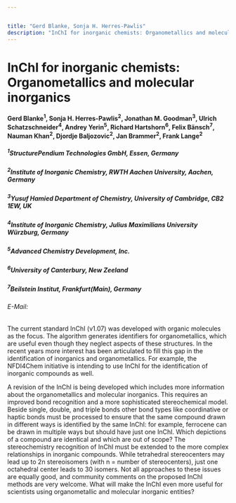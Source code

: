 ```yaml
---


title: "Gerd Blanke, Sonja H. Herres-Pawlis"
description: "InChI for inorganic chemists: Organometallics and molecular inorganics?"
---
```


# InChI for inorganic chemists: Organometallics and molecular inorganics

#### Gerd Blanke<sup>1</sup>, Sonja H. Herres-Pawlis<sup>2</sup>, Jonathan M. Goodman<sup>3</sup>, Ulrich Schatzschneider<sup>4</sup>, Andrey Yerin<sup>5</sup>, Richard Hartshorn<sup>6</sup>, Felix Bänsch<sup>7</sup>, Nauman Khan<sup>2</sup>, Djordje Baljozovic<sup>2</sup>, Jan Brammer<sup>2</sup>, Frank Lange<sup>2</sup>

##### <sup>1</sup>StructurePendium Technologies GmbH, Essen, Germany
##### <sup>2</sup>Institute of Inorganic Chemistry, RWTH Aachen University, Aachen, Germany
##### <sup>3</sup>Yusuf Hamied Department of Chemistry, University of Cambridge, CB2 1EW, UK
##### <sup>4</sup>Institute of Inorganic Chemistry, Julius Maximilians University Würzburg, Germany
##### <sup>5</sup>Advanced Chemistry Development, Inc.
##### <sup>6</sup>University of Canterbury, New Zeeland
##### <sup>7</sup>Beilstein Institut, Frankfurt(Main), Germany


###### E-Mail:



The current standard InChI (v1.07) was developed with organic molecules as the focus. The algorithm generates identifiers for organometallics, which are useful even though they neglect aspects of these structures. In the recent years more interest has been articulated to fill this gap in the identification of inorganics and organometallics. For example, the NFDI4Chem initiative is intending to use InChI for the identification of inorganic compounds as well.


A revision of the InChI is being developed which includes more information about the organometallics and molecular inorganics. This requires an improved bond recognition and a more sophisticated stereochemical model. Beside single, double, and triple bonds other bond types like coordinative or haptic bonds must be processed to ensure that the same compound drawn in different ways is identified by the same InChI: for example, ferrocene can be drawn in multiple ways but should have just one InChI. Which depictions of a compound are identical and which are out of scope? The stereochemistry recognition of InChI must be extended to the more complex relationships in inorganic compounds. While tetrahedral stereocenters may lead up to 2n stereoisomers (with n = number of stereocenters), just one octahedral center leads to 30 isomers. Not all approaches to these issues are equally good, and community comments on the proposed InChI methods are very welcome. What will make the InChI even more useful for scientists using organometallic and molecular inorganic entities?


